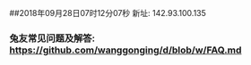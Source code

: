 ##2018年09月28日07时12分07秒 新址: 142.93.100.135
### 兔友常见问题及解答: https://github.com/wanggonging/d/blob/w/FAQ.md
